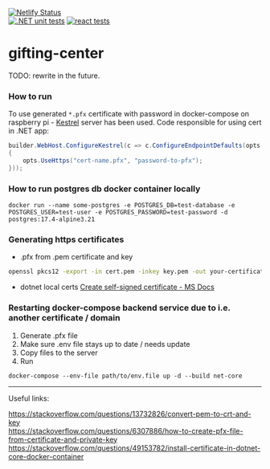 [![Netlify Status](https://api.netlify.com/api/v1/badges/9178eb8b-aac0-499e-b83d-36c52f52542d/deploy-status)](https://app.netlify.com/sites/okruszki/deploys)  
[![.NET unit tests](https://github.com/Raviraven/gifting-center/actions/workflows/dotnet.yml/badge.svg?branch=master)](https://github.com/Raviraven/gifting-center/actions/workflows/dotnet.yml)
[![react tests](https://github.com/Raviraven/gifting-center/actions/workflows/react.yml/badge.svg?branch=master)](https://github.com/Raviraven/gifting-center/actions/workflows/react.yml)

# gifting-center

TODO: rewrite in the future.

### How to run

To use generated `*.pfx` certificate with password in docker-compose on raspberry pi - [Kestrel](https://learn.microsoft.com/en-us/aspnet/core/fundamentals/servers/kestrel/endpoints?view=aspnetcore-6.0) server has been used. Code responsible for using cert in .NET app:

```c#
builder.WebHost.ConfigureKestrel(c => c.ConfigureEndpointDefaults(opts =>
{
    opts.UseHttps("cert-name.pfx", "password-to-pfx");
}));
```

### How to run postgres db docker container locally

```
docker run --name some-postgres -e POSTGRES_DB=test-database -e POSTGRES_USER=test-user -e POSTGRES_PASSWORD=test-password -d postgres:17.4-alpine3.21
```

### Generating https certificates

- .pfx from .pem certificate and key

```sh
openssl pkcs12 -export -in cert.pem -inkey key.pem -out your-certificate.pfx
```

- dotnet local certs [Create self-signed certificate - MS Docs](https://learn.microsoft.com/en-us/dotnet/core/additional-tools/self-signed-certificates-guide#create-a-self-signed-certificate)

### Restarting docker-compose backend service due to i.e. another certificate / domain

1. Generate .pfx file
2. Make sure .env file stays up to date / needs update
3. Copy files to the server
4. Run

```
docker-compose --env-file path/to/env.file up -d --build net-core
```

---

Useful links:

https://stackoverflow.com/questions/13732826/convert-pem-to-crt-and-key  
https://stackoverflow.com/questions/6307886/how-to-create-pfx-file-from-certificate-and-private-key  
https://stackoverflow.com/questions/49153782/install-certificate-in-dotnet-core-docker-container
